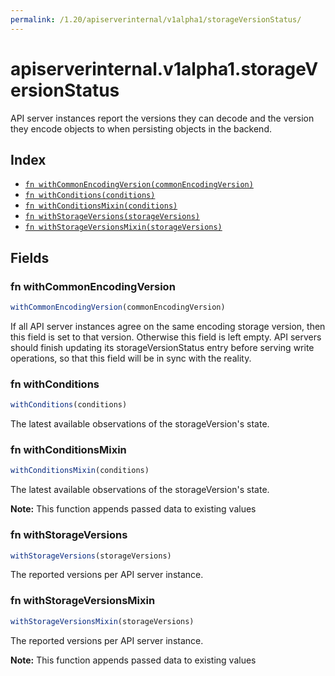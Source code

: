 ```yaml
---
permalink: /1.20/apiserverinternal/v1alpha1/storageVersionStatus/
---
```


# apiserverinternal.v1alpha1.storageVersionStatus

API server instances report the versions they can decode and the version they encode objects to when persisting objects in the backend.

## Index

* [`fn withCommonEncodingVersion(commonEncodingVersion)`](#fn-withcommonencodingversion)
* [`fn withConditions(conditions)`](#fn-withconditions)
* [`fn withConditionsMixin(conditions)`](#fn-withconditionsmixin)
* [`fn withStorageVersions(storageVersions)`](#fn-withstorageversions)
* [`fn withStorageVersionsMixin(storageVersions)`](#fn-withstorageversionsmixin)

## Fields

### fn withCommonEncodingVersion

```ts
withCommonEncodingVersion(commonEncodingVersion)
```

If all API server instances agree on the same encoding storage version, then this field is set to that version. Otherwise this field is left empty. API servers should finish updating its storageVersionStatus entry before serving write operations, so that this field will be in sync with the reality.

### fn withConditions

```ts
withConditions(conditions)
```

The latest available observations of the storageVersion's state.

### fn withConditionsMixin

```ts
withConditionsMixin(conditions)
```

The latest available observations of the storageVersion's state.

**Note:** This function appends passed data to existing values

### fn withStorageVersions

```ts
withStorageVersions(storageVersions)
```

The reported versions per API server instance.

### fn withStorageVersionsMixin

```ts
withStorageVersionsMixin(storageVersions)
```

The reported versions per API server instance.

**Note:** This function appends passed data to existing values